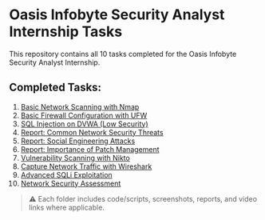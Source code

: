 # Oasis Infobyte Security Analyst Internship Tasks

This repository contains all 10 tasks completed for the Oasis Infobyte Security Analyst Internship.

## Completed Tasks:

1. [Basic Network Scanning with Nmap](https://github.com/evilnishant994/Oasis-Infobyte-Cybersecurity-Internship-Task-List/tree/main/Task%201)
2. [Basic Firewall Configuration with UFW](https://github.com/evilnishant994/Oasis-Infobyte-Cybersecurity-Internship-Task-List/tree/main/Task%202)
3. [SQL Injection on DVWA (Low Security)](https://github.com/Shivansh77074/OIBSIP/tree/main/Task%20-%203)
4. [Report: Common Network Security Threats](https://github.com/Shivansh77074/OIBSIP/tree/main/Task%20-%204)
5. [Report: Social Engineering Attacks](https://github.com/Shivansh77074/OIBSIP/tree/main/Task%20-%205)
6. [Report: Importance of Patch Management](https://github.com/Shivansh77074/OIBSIP/tree/main/Task%20-%206)
7. [Vulnerability Scanning with Nikto](https://github.com/Shivansh77074/OIBSIP/tree/main/Task%20-%207)
8. [Capture Network Traffic with Wireshark](https://github.com/Shivansh77074/OIBSIP/tree/main/Task%20-%208)
9. [Advanced SQLi Exploitation](https://github.com/Shivansh77074/OIBSIP/tree/main/Task%20-%209)
10. [Network Security Assessment](https://github.com/Shivansh77074/OIBSIP/tree/main/Task%20-%2010)

> ⚠️ Each folder includes code/scripts, screenshots, reports, and video links where applicable.
